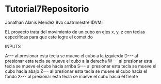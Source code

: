 # Tutorial7Repositorio
Jonathan Alanis Mendez
8vo cuatrimestre IDVMI

EL proyecto trata del movimiento de un cubo en ejes x, y, z con teclas especificas para que este logre el cometido

INPUTS

A--- al presionar esta tecla se mueve el cubo a la izquierda 
D--- al presionar esta tecla se mueve el cubo a la derecha 
W--- al presionar esta tecla se mueve el cubo hacia arriba
S--- al presionar esta tecla se mueve el cubo hacia abajo
Z--- al presionar esta tecla se mueve el cubo hacia el fondo
X--- al presionar esta tecla se mueve el cubo hacia el frente
